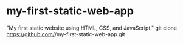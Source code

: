 # my-first-static-web-app
"My first static website using HTML, CSS, and JavaScript."
git clone https://github.com/<Pawanpreet>/my-first-static-web-app.git
